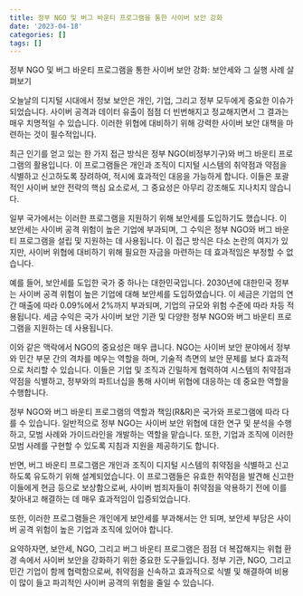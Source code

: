 ```yaml
---
title: 정부 NGO 및 버그 바운티 프로그램을 통한 사이버 보안 강화
date: '2023-04-18'
categories: []
tags: []
---
```


정부 NGO 및 버그 바운티 프로그램을 통한 사이버 보안 강화: 보안세와 그 실행 사례 살펴보기

오늘날의 디지털 시대에서 정보 보안은 개인, 기업, 그리고 정부 모두에게 중요한 이슈가 되었습니다. 사이버 공격과 데이터 유출이 점점 더 빈번해지고 정교해지면서 그 결과는 매우 치명적일 수 있습니다. 이러한 위협에 대비하기 위해 강력한 사이버 보안 대책을 마련하는 것이 필수적입니다.

최근 인기를 얻고 있는 한 가지 접근 방식은 정부 NGO(비정부기구)와 버그 바운티 프로그램의 활용입니다. 이 프로그램들은 개인과 조직이 디지털 시스템의 취약점과 약점을 식별하고 신고하도록 장려하여, 적시에 효과적인 대응을 가능하게 합니다. 이들은 포괄적인 사이버 보안 전략의 핵심 요소로서, 그 중요성은 아무리 강조해도 지나치지 않습니다.

일부 국가에서는 이러한 프로그램을 지원하기 위해 보안세를 도입하기도 했습니다. 이 보안세는 사이버 공격 위험이 높은 기업에 부과되며, 그 수익은 정부 NGO와 버그 바운티 프로그램을 설립 및 지원하는 데 사용됩니다. 이 접근 방식은 다소 논란의 여지가 있지만, 사이버 위협에 대비하기 위해 필요한 자금을 마련하는 데 효과적임은 부정할 수 없습니다.

예를 들어, 보안세를 도입한 국가 중 하나는 대한민국입니다. 2030년에 대한민국 정부는 사이버 공격 위험이 높은 기업에 대해 보안세를 도입하였습니다. 이 세금은 기업의 연간 매출에 따라 0.09%에서 2%까지 부과되며, 기업의 규모와 위험 수준에 따라 차등 적용됩니다. 세금 수익은 국가 사이버 보안 기관 및 다양한 정부 NGO와 버그 바운티 프로그램을 지원하는 데 사용됩니다.

이와 같은 맥락에서 NGO의 중요성은 매우 큽니다. NGO는 사이버 보안 분야에서 정부와 민간 부문 간의 격차를 메우는 역할을 하며, 기술적 측면의 보안 문제를 보다 효과적으로 처리할 수 있습니다. 이들은 기업 및 조직과 긴밀하게 협력하여 시스템의 취약점과 약점을 식별하고, 정부와의 파트너십을 통해 사이버 위협에 대응하는 데 중요한 역할을 수행합니다.

정부 NGO와 버그 바운티 프로그램의 역할과 책임(R&R)은 국가와 프로그램에 따라 다를 수 있습니다. 일반적으로 정부 NGO는 사이버 보안 위협에 대한 연구 및 분석을 수행하고, 모범 사례와 가이드라인을 개발하는 역할을 맡습니다. 또한, 기업과 조직에 이러한 모범 사례를 구현할 수 있도록 지침과 지원을 제공하기도 합니다.

반면, 버그 바운티 프로그램은 개인과 조직이 디지털 시스템의 취약점을 식별하고 신고하도록 유도하기 위해 설계되었습니다. 이 프로그램들은 유효한 취약점을 발견해 신고한 이들에게 현금 등으로 보상함으로써, 사이버 범죄자들이 취약점을 악용하기 전에 이를 찾아내고 해결하는 데 매우 효과적임이 입증되었습니다.

또한, 이러한 프로그램들은 개인에게 보안세를 부과해서는 안 되며, 보안세 부담은 사이버 공격 위험이 높은 기업과 조직에 있어야 합니다.

요약하자면, 보안세, NGO, 그리고 버그 바운티 프로그램은 점점 더 복잡해지는 위협 환경 속에서 사이버 보안을 강화하기 위한 중요한 도구들입니다. 정부 기관, NGO, 그리고 민간 기업이 함께 협력함으로써, 취약점을 신속하고 효과적으로 식별 및 해결하여 비용이 많이 들고 파괴적인 사이버 공격의 위험을 줄일 수 있습니다.

